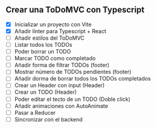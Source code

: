 ## Crear una ToDoMVC con Typescript

-[X] Inicializar un proyecto con Vite
-[X] Añadir linter para Typescript + React
-[ ] Añadir estilos del ToDoMVC
-[ ] Listar todos los TODOs
-[ ] Poder borrar un TODO
-[ ] Marcar TODO como completado
-[ ] Añadir forma de filtrar TODOs (footer)
-[ ] Mostrar número de TODOs pendientes (footer)
-[ ] Añadir dorma de borrar todos los TODOs completados
-[ ] Crear un Header con input (Header)
-[ ] Crear un TODO (Header)
-[ ] Poder editar el tecto de un TODO (Doble click)
-[ ] Añadir animaciones con AutoAnimate
-[ ] Pasar a Reducer
-[ ] Sincronizar con el backend 